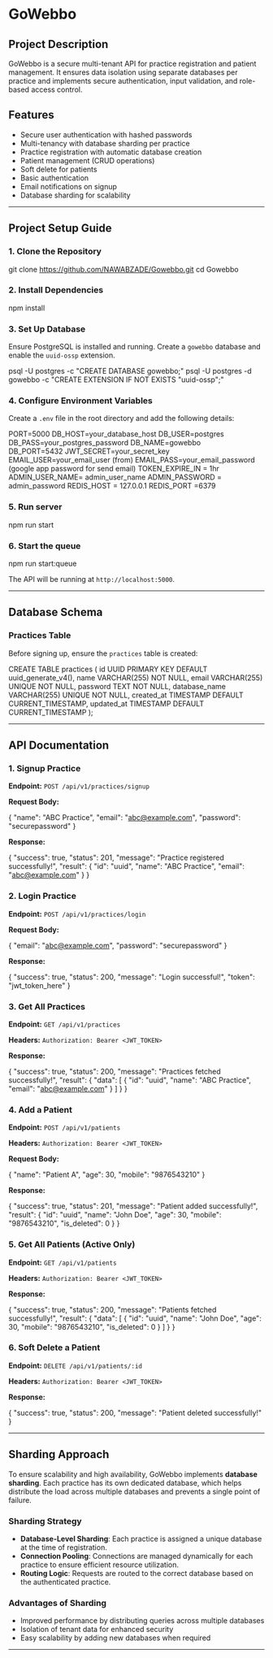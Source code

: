 # GoWebbo

## Project Description

GoWebbo is a secure multi-tenant API for practice registration and patient management. It ensures data isolation using separate databases per practice and implements secure authentication, input validation, and role-based access control.

## Features

- Secure user authentication with hashed passwords
- Multi-tenancy with database sharding per practice
- Practice registration with automatic database creation
- Patient management (CRUD operations)
- Soft delete for patients
- Basic authentication
- Email notifications on signup
- Database sharding for scalability

---

## Project Setup Guide

### **1. Clone the Repository**


 git clone https://github.com/NAWABZADE/Gowebbo.git
 cd Gowebbo


### **2. Install Dependencies**


 npm install


### **3. Set Up Database**

Ensure PostgreSQL is installed and running. Create a `gowebbo` database and enable the `uuid-ossp` extension.


psql -U postgres -c "CREATE DATABASE gowebbo;"
psql -U postgres -d gowebbo -c "CREATE EXTENSION IF NOT EXISTS \"uuid-ossp\";"


### **4. Configure Environment Variables**

Create a `.env` file in the root directory and add the following details:


PORT=5000
DB_HOST=your_database_host
DB_USER=postgres
DB_PASS=your_postgres_password
DB_NAME=gowebbo   
DB_PORT=5432
JWT_SECRET=your_secret_key
EMAIL_USER=your_email_user (from)
EMAIL_PASS=your_email_password (google app password for send email)
TOKEN_EXPIRE_IN = 1hr
ADMIN_USER_NAME= admin_user_name
ADMIN_PASSWORD = admin_password
REDIS_HOST = 127.0.0.1
REDIS_PORT =6379

### **5. Run server**

npm run start

### **6. Start the queue**

npm run start:queue

The API will be running at `http://localhost:5000`.

---

## Database Schema

### **Practices Table**

Before signing up, ensure the `practices` table is created:


CREATE TABLE practices (
    id UUID PRIMARY KEY DEFAULT uuid_generate_v4(),
    name VARCHAR(255) NOT NULL,
    email VARCHAR(255) UNIQUE NOT NULL,
    password TEXT NOT NULL,
    database_name VARCHAR(255) UNIQUE NOT NULL,
    created_at TIMESTAMP DEFAULT CURRENT_TIMESTAMP,
    updated_at TIMESTAMP DEFAULT CURRENT_TIMESTAMP 
);


---

## API Documentation

### **1. Signup Practice**

**Endpoint:** `POST /api/v1/practices/signup`

**Request Body:**


{
  "name": "ABC Practice",
  "email": "abc@example.com",
  "password": "securepassword"
}


**Response:**


{
  "success": true,
  "status": 201,
  "message": "Practice registered successfully!",
  "result": {
    "id": "uuid",
    "name": "ABC Practice",
    "email": "abc@example.com"
  }
}


### **2. Login Practice**

**Endpoint:** `POST /api/v1/practices/login`

**Request Body:**

{
  "email": "abc@example.com",
  "password": "securepassword"
}


**Response:**

{
  "success": true,
  "status": 200,
  "message": "Login successful!",
  "token": "jwt_token_here"
}


### **3. Get All Practices**

**Endpoint:** `GET /api/v1/practices`

**Headers:** `Authorization: Bearer <JWT_TOKEN>`

**Response:**


{
  "success": true,
  "status": 200,
  "message": "Practices fetched successfully!",
  "result": {
    "data": [
      {
        "id": "uuid",
        "name": "ABC Practice",
        "email": "abc@example.com"
      }
    ]
  }
}


### **4. Add a Patient**

**Endpoint:** `POST /api/v1/patients`

**Headers:** `Authorization: Bearer <JWT_TOKEN>`

**Request Body:**


{
  "name": "Patient A",
  "age": 30,
  "mobile": "9876543210"
}


**Response:**


{
  "success": true,
  "status": 201,
  "message": "Patient added successfully!",
  "result": {
    "id": "uuid",
    "name": "John Doe",
    "age": 30,
    "mobile": "9876543210",
    "is_deleted": 0
  }
}


### **5. Get All Patients (Active Only)**

**Endpoint:** `GET /api/v1/patients`

**Headers:** `Authorization: Bearer <JWT_TOKEN>`

**Response:**


{
  "success": true,
  "status": 200,
  "message": "Patients fetched successfully!",
  "result": {
    "data": [
      {
        "id": "uuid",
        "name": "John Doe",
        "age": 30,
        "mobile": "9876543210",
        "is_deleted": 0
      }
    ]
  }
}


### **6. Soft Delete a Patient**

**Endpoint:** `DELETE /api/v1/patients/:id`

**Headers:** `Authorization: Bearer <JWT_TOKEN>`

**Response:**


{
  "success": true,
  "status": 200,
  "message": "Patient deleted successfully!"
}



---

## Sharding Approach

To ensure scalability and high availability, GoWebbo implements **database sharding**. Each practice has its own dedicated database, which helps distribute the load across multiple databases and prevents a single point of failure.

### **Sharding Strategy**

- **Database-Level Sharding**: Each practice is assigned a unique database at the time of registration.
- **Connection Pooling**: Connections are managed dynamically for each practice to ensure efficient resource utilization.
- **Routing Logic**: Requests are routed to the correct database based on the authenticated practice.

### **Advantages of Sharding**

- Improved performance by distributing queries across multiple databases
- Isolation of tenant data for enhanced security
- Easy scalability by adding new databases when required

---


